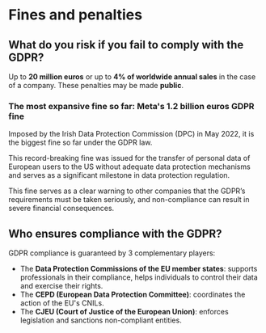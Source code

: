 # Fines and penalties

## What do you risk if you fail to comply with the GDPR?

Up to **20 million euros** or up to **4% of worldwide annual sales** in the case of a company. 
These penalties may be made **public**.

### The most expansive fine so far: Meta's 1.2 billion euros GDPR fine

Imposed by the Irish Data Protection Commission (DPC) in May 2022, it is the biggest fine so far under the GDPR law.

This record-breaking fine was issued for the transfer of personal data of European users to the US without adequate data protection mechanisms 
and serves as a significant milestone in data protection regulation.

This fine serves as a clear warning to other companies that the GDPR’s requirements must be taken seriously, 
and non-compliance can result in severe financial consequences.

## Who ensures compliance with the GDPR?

GDPR compliance is guaranteed by 3 complementary players:

- The **Data Protection Commissions of the EU member states**: supports professionals in their compliance, helps individuals to control their data and exercise their rights.
- The **CEPD (European Data Protection Committee)**: coordinates the action of the EU's CNILs.
- The **CJEU (Court of Justice of the European Union)**: enforces legislation and sanctions non-compliant entities.
